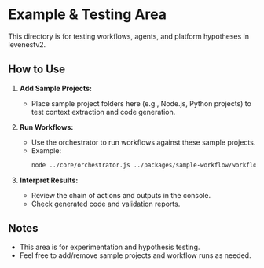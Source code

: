 # Example & Testing Area

This directory is for testing workflows, agents, and platform hypotheses in levenestv2.

## How to Use

1. **Add Sample Projects:**
   - Place sample project folders here (e.g., Node.js, Python projects) to test context extraction and code generation.

2. **Run Workflows:**
   - Use the orchestrator to run workflows against these sample projects.
   - Example:
     ```bash
     node ../core/orchestrator.js ../packages/sample-workflow/workflow.yaml ./sample-node-project
     ```

3. **Interpret Results:**
   - Review the chain of actions and outputs in the console.
   - Check generated code and validation reports.

## Notes
- This area is for experimentation and hypothesis testing.
- Feel free to add/remove sample projects and workflow runs as needed. 
